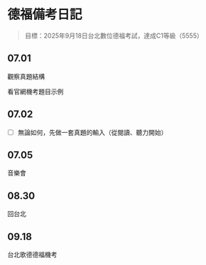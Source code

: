 # 德福備考日記

> 目標：2025年9月18日台北數位德福考試，達成C1等級（5555）

## 07.01

觀察真題結構

看官網機考題目示例


## 07.02

- [ ] 無論如何，先做一套真題的輸入（從閱讀、聽力開始）




## 07.05

音樂會


## 08.30

回台北

## 09.18

台北歌德德福機考